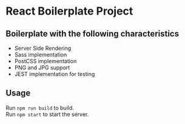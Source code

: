 # React Boilerplate Project

## Boilerplate with the following characteristics

<ul>
    <li> Server Side Rendering </li>
    <li> Sass implementation </li>
    <li> PostCSS implementation </li>
    <li> PNG and JPG support </li>
    <li> JEST implementation for testing </li>
</ul>

## Usage

Run `npm run build` to build.<br/>
Run `npm start` to start the server.
